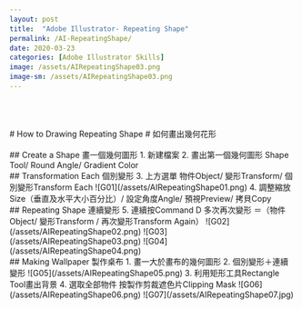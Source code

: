 ```yaml
---
layout: post
title:  "Adobe Illustrator- Repeating Shape"
permalink: /AI-RepeatingShape/
date: 2020-03-23
categories: [Adobe Illustrator Skills]
image: /assets/AIRepeatingShape03.png
image-sm: /assets/AIRepeatingShape03.png
---
```

<br />
<br />
<br />
# How to Drawing Repeating Shape
# 如何畫出幾何花形
<br />
<br />
## Create a Shape 畫一個幾何圖形
1. 新建檔案
2. 畫出第一個幾何圖形 Shape Tool/ Round Angle/ Gradient Color
<br />
## Transformation Each 個別變形
3. 上方選單 物件Object/ 變形Transform/ 個別變形Transform Each
![G01](/assets/AIRepeatingShape01.png)
4. 調整縮放Size（垂直及水平大小百分比）/ 設定角度Angle/ 預視Preview/ 拷貝Copy  
<br />
## Repeating Shape 連續變形  
5. 連續按Command D 多次再次變形   
＝（物件Object/ 變形Transform / 再次變形Transform Again）
![G02](/assets/AIRepeatingShape02.png)  
![G03](/assets/AIRepeatingShape03.png)  
![G04](/assets/AIRepeatingShape04.png)  
<br />
## Making Wallpaper 製作桌布
1. 畫一大於畫布的幾何圖形
2. 個別變形＋連續變形
![G05](/assets/AIRepeatingShape05.png)
3. 利用矩形工具Rectangle Tool畫出背景
4. 選取全部物件 按製作剪裁遮色片Clipping Mask  
![G06](/assets/AIRepeatingShape06.png)  
![G07](/assets/AIRepeatingShape07.jpg)  
<br />
<br />
